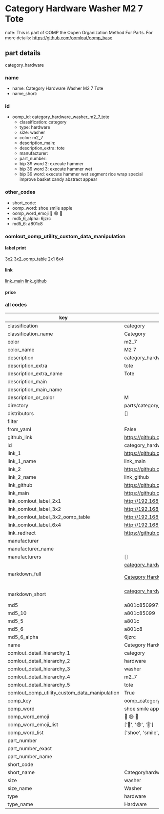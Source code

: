 # Category Hardware Washer M2 7 Tote  

note: This is part of OOMP the Oopen Organization Method For Parts. For more details: https://github.com/oomlout/oomp_base

##  part details
  



category_hardware



### name
* name: Category Hardware Washer M2 7 Tote
* name_short: 
### id
* oomp_id: category_hardware_washer_m2_7_tote
  * classification: category
  * type: hardware
  * size: washer
  * color: m2_7
  * description_main: 
  * description_extra: tote
  * manufacturer: 
  * part_number: 
  * bip 39 word 2: execute hammer
  * bip 39 word 3: execute hammer wet
  * bip 39 word: execute hammer wet segment rice wrap special improve basket candy abstract appear

### other_codes
* short_code: 
* oomp_word: shoe smile apple
* oomp_word_emoji :shoe: :smile: :apple:
* md5_6_alpha: 6jzrc
* md5_6: a801c8






### oomlout_oomp_utility_custom_data_manipulation
#### label print
[3x2](http://192.168.1.245:1112/?label=oomp%206jzrc)
[3x2_oomp_table](http://192.168.1.108:1112/?label=oomp%206jzrc)
[2x1](http://192.168.1.242:1112/?label=oomp%206jzrc)
[6x4](http://192.168.1.55:1112/?label=oomp%206jzrc)    

#### link

[link_main](https://github.com/oomlout/oomlout_oomp_version_1_messy/tree/main/parts/category_hardware_washer_m2_7_tote) [link_github](https://github.com/oomlout/oomlout_oomp_version_1_messy/tree/main/parts/category_hardware_washer_m2_7_tote)                             

#### price







### all codes 
| key | value |  
| --- | --- |  
| classification | category |  
| classification_name | Category |  
| color | m2_7 |  
| color_name | M2 7 |  
| description | category_hardware |  
| description_extra | tote |  
| description_extra_name | Tote |  
| description_main |  |  
| description_main_name |  |  
| description_or_color | M  |  
| directory | parts/category_hardware_washer_m2_7_tote |  
| distributors | [] |  
| filter |  |  
| from_yaml | False |  
| github_link | https://github.com/oomlout/oomlout_oomp_part_src/tree/main/parts/category_hardware_washer_m2_7_tote |  
| id | category_hardware_washer_m2_7_tote |  
| link_1 | https://github.com/oomlout/oomlout_oomp_version_1_messy/tree/main/parts/category_hardware_washer_m2_7_tote |  
| link_1_name | link_main |  
| link_2 | https://github.com/oomlout/oomlout_oomp_version_1_messy/tree/main/parts/category_hardware_washer_m2_7_tote |  
| link_2_name | link_github |  
| link_github | https://github.com/oomlout/oomlout_oomp_version_1_messy/tree/main/parts/category_hardware_washer_m2_7_tote |  
| link_main | https://github.com/oomlout/oomlout_oomp_version_1_messy/tree/main/parts/category_hardware_washer_m2_7_tote |  
| link_oomlout_label_2x1 | http://192.168.1.242:1112/?label=oomp%206jzrc |  
| link_oomlout_label_3x2 | http://192.168.1.245:1112/?label=oomp%206jzrc |  
| link_oomlout_label_3x2_oomp_table | http://192.168.1.108:1112/?label=oomp%206jzrc |  
| link_oomlout_label_6x4 | http://192.168.1.55:1112/?label=oomp%206jzrc |  
| link_redirect | https://github.com/oomlout/oomlout_oomp_version_1_messy/tree/main/parts/category_hardware_washer_m2_7_tote |  
| manufacturer |  |  
| manufacturer_name |  |  
| manufacturers | [] |  
| markdown_full | [category_hardware_washer_m2_7_tote](none)<br>[](none)<br>[Category Hardware Washer M2 7 Tote](none)<br><br> |  
| markdown_short | [category_hardware_washer_m2_7_tote](none)<br><br> |  
| md5 | a801c85099721a1ff85c9c33f31a2279 |  
| md5_10 | a801c85099 |  
| md5_5 | a801c |  
| md5_6 | a801c8 |  
| md5_6_alpha | 6jzrc |  
| name | Category Hardware Washer M2 7 Tote |  
| oomlout_detail_hierarchy_1 | category |  
| oomlout_detail_hierarchy_2 | hardware |  
| oomlout_detail_hierarchy_3 | washer |  
| oomlout_detail_hierarchy_4 | m2_7 |  
| oomlout_detail_hierarchy_5 | tote |  
| oomlout_oomp_utility_custom_data_manipulation | True |  
| oomp_key | oomp_category_hardware_washer_m2_7_tote |  
| oomp_word | shoe smile apple |  
| oomp_word_emoji | :shoe: :smile: :apple: |  
| oomp_word_emoji_list | [':shoe:', ':smile:', ':apple:'] |  
| oomp_word_list | ['shoe', 'smile', 'apple'] |  
| part_number |  |  
| part_number_exact |  |  
| part_number_name |  |  
| short_code |  |  
| short_name | Categoryhardware |  
| size | washer |  
| size_name | Washer |  
| type | hardware |  
| type_name | Hardware |  
